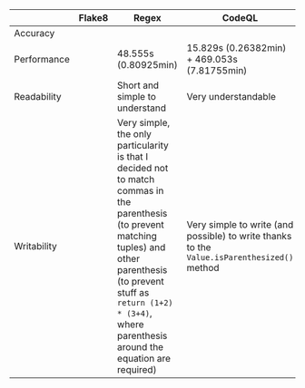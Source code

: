 || Flake8 | Regex | CodeQL |
|---|---|---|---|
Accuracy | | | |
Performance | | 48.555s (0.80925min) | 15.829s (0.26382min) + 469.053s (7.81755min) |
Readability | | Short and simple to understand | Very understandable |
Writability | | Very simple, the only particularity is that I decided not to match commas in the parenthesis (to prevent matching tuples) and other parenthesis (to prevent stuff as `return (1+2) * (3+4)`, where parenthesis around the equation are required) | Very simple to write (and possible) to write thanks to the `Value.isParenthesized()` method |